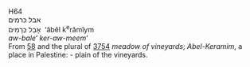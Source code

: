 <body>
  <p>H64<br>  אבל כּרמים  <br> אָבֵל כְּרָמִים  ‎  ‘âbêl k<sup>e</sup>râmı̂ym  <br><i>aw-bale‘</i> <i>ker-aw-meem‘ </i><br>From <a href="h0058.htm">58</a> and the plural of <a href="h3754.htm">3754</a>  <i>meadow</i> <i>of</i> <i>vineyards</i>; <i>Abel-Keramim</i>, a place in Palestine: - plain of the vineyards.<br></p>
 </body>